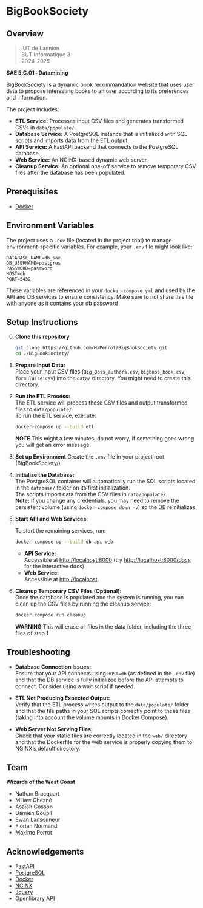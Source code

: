 # BigBookSociety

## Overview

> IUT de Lannion            
> BUT Informatique 3     
> 2024-2025 

**SAE 5.C.01 : Datamining**

BigBookSociety is a dynamic book recommandation website that uses user data to propose interesting books to an user according to its preferences and information. 

The project includes:

- **ETL Service:** Processes input CSV files and generates transformed CSVs in `data/populate/`.
- **Database Service:** A PostgreSQL instance that is initialized with SQL scripts and imports data from the ETL output.
- **API Service:** A FastAPI backend that connects to the PostgreSQL database.
- **Web Service:** An NGINX-based dynamic web server.
- **Cleanup Service:** An optional one-off service to remove temporary CSV files after the database has been populated.

## Prerequisites

- [Docker](https://www.docker.com/) 

## Environment Variables

The project uses a `.env` file (located in the project root) to manage environment-specific variables. For example, your `.env` file might look like:

```env
DATABASE_NAME=db_sae
DB_USERNAME=postgres
PASSWORD=password 
HOST=db
PORT=5432
```

These variables are referenced in your `docker-compose.yml` and used by the API and DB services to ensure consistency.
Make sure to not share this file with anyone as it contains your db password

## Setup Instructions

0. **Clone this repository**
   ```sh
   git clone https://github.com/MxPerrot/BigBookSociety.git 
   cd ./BigBookSociety/
   ```

1. **Prepare Input Data:**  
   Place your input CSV files (`Big_Boss_authors.csv`, `bigboss_book.csv`, `formulaire.csv`) into the `data/` directory.
   You might need to create this directory.

2. **Run the ETL Process:**  
   The ETL service will process these CSV files and output transformed files to `data/populate/`.  
   To run the ETL service, execute:
   
   ```sh
   docker-compose up --build etl
   ```

   **NOTE**
   This might a few minutes, do not worry, if something goes wrong you will get an error message.

3. **Set up Environment**
    Create the `.env` file in your project root (BigBookSociety/)

4. **Initialize the Database:**  
   The PostgreSQL container will automatically run the SQL scripts located in the `database/` folder on its first initialization.  
   The scripts import data from the CSV files in `data/populate/`.  
   **Note:** If you change any credentials, you may need to remove the persistent volume (using `docker-compose down -v`) so the DB reinitializes.

5. **Start API and Web Services:**  

   To start the remaining services, run:
   
   ```sh
   docker-compose up --build db api web
   ```
   
   - **API Service:**  
     Accessible at [http://localhost:8000](http://localhost:8000) (try [http://localhost:8000/docs](http://localhost:8000/docs) for the interactive docs).  
   - **Web Service:**  
     Accessible at [http://localhost](http://localhost).

6. **Cleanup Temporary CSV Files (Optional):**  
   Once the database is populated and the system is running, you can clean up the CSV files by running the cleanup service:
   
   ```sh
   docker-compose run cleanup
   ```
   
   **WARNING**
   This will erase all files in the data folder, including the three files of step 1

## Troubleshooting

- **Database Connection Issues:**  
  Ensure that your API connects using `HOST=db` (as defined in the `.env` file) and that the DB service is fully initialized before the API attempts to connect. Consider using a wait script if needed.

- **ETL Not Producing Expected Output:**  
  Verify that the ETL process writes output to the `data/populate/` folder and that the file paths in your SQL scripts correctly point to these files (taking into account the volume mounts in Docker Compose).

- **Web Server Not Serving Files:**  
  Check that your static files are correctly located in the `web/` directory and that the Dockerfile for the web service is properly copying them to NGINX’s default directory.

## Team

**Wizards of the West Coast**

- Nathan Bracquart
- Miliaw Chesné
- Asaïah Cosson
- Damien Goupil
- Ewan Lansonneur
- Florian Normand
- Maxime Perrot

## Acknowledgements

- [FastAPI](https://fastapi.tiangolo.com/)
- [PostgreSQL](https://www.postgresql.org/)
- [Docker](https://www.docker.com/)
- [NGINX](https://www.nginx.com/)
- [Jquery](https://jquery.com/)
- [Openlibrary API](https://openlibrary.org/developers/api)

